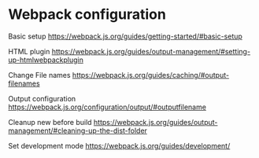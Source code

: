 # Webpack configuration

Basic setup
https://webpack.js.org/guides/getting-started/#basic-setup <br/>

HTML plugin
https://webpack.js.org/guides/output-management/#setting-up-htmlwebpackplugin <br/>

Change File names
https://webpack.js.org/guides/caching/#output-filenames <br/>

Output configuration
https://webpack.js.org/configuration/output/#outputfilename <br/>

Cleanup new before build
https://webpack.js.org/guides/output-management/#cleaning-up-the-dist-folder <br/>

Set development mode
https://webpack.js.org/guides/development/ <br/>
